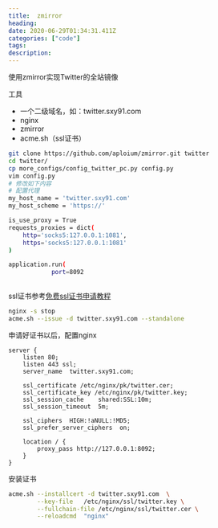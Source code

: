 ```yaml
---
title:  zmirror
heading:
date: 2020-06-29T01:34:31.411Z
categories: ["code"]
tags: 
description: 
---
```


使用zmirror实现Twitter的全站镜像

工具
- 一个二级域名，如：twitter.sxy91.com
- nginx
- zmirror
- acme.sh（ssl证书）

```bash
git clone https://github.com/aploium/zmirror.git twitter
cd twitter/
cp more_configs/config_twitter_pc.py config.py
vim config.py
# 修改如下内容
# 配置代理
my_host_name = 'twitter.sxy91.com'
my_host_scheme = 'https://'

is_use_proxy = True
requests_proxies = dict(
	http='socks5:127.0.0.1:1081',
	https='socks5:127.0.0.1:1081'
)

application.run(
            port=8092
            
```

ssl证书参考[免费ssl证书申请教程](https://sxy91.com/posts/https/)

```bash
nginx -s stop
acme.sh --issue -d twitter.sxy91.com --standalone
```

申请好证书以后，配置nginx
```nginx
server {
	listen 80;
	listen 443 ssl;
	server_name  twitter.sxy91.com;

    ssl_certificate /etc/nginx/pk/twitter.cer;
    ssl_certificate_key /etc/nginx/pk/twitter.key;
    ssl_session_cache    shared:SSL:10m;
    ssl_session_timeout  5m;

	ssl_ciphers  HIGH:!aNULL:!MD5;
    ssl_prefer_server_ciphers  on;

	location / {
		proxy_pass http://127.0.0.1:8092;
	}
}
```

安装证书
```bash
acme.sh --installcert -d twitter.sxy91.com  \
        --key-file   /etc/nginx/ssl/twitter.key \
        --fullchain-file /etc/nginx/ssl/twitter.cer \
        --reloadcmd  "nginx"
```    
